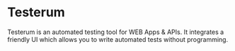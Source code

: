 # Testerum

Testerum is an automated testing tool for WEB Apps & APIs. It integrates a friendly UI which allows you to write automated tests without programming.
